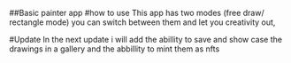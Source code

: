 ##Basic painter app
#how to use
This app has two modes (free draw/ rectangle mode) you can switch between them and let you creativity out,

#Update
In the next update i will add the abillity to save and show case the drawings in a gallery and the abbillity to mint them as nfts
